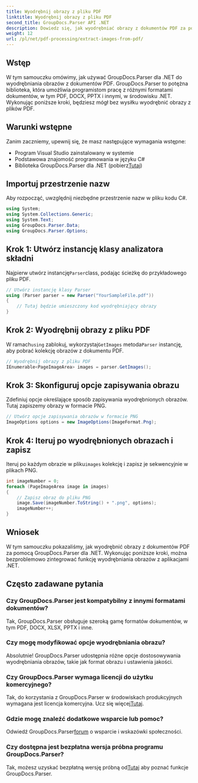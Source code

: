 ```yaml
---
title: Wyodrębnij obrazy z pliku PDF
linktitle: Wyodrębnij obrazy z pliku PDF
second_title: GroupDocs.Parser API .NET
description: Dowiedz się, jak wyodrębniać obrazy z dokumentów PDF za pomocą GroupDocs.Parser dla .NET. Przewodnik krok po kroku z przykładami kodu.
weight: 12
url: /pl/net/pdf-processing/extract-images-from-pdf/
---
```

## Wstęp
W tym samouczku omówimy, jak używać GroupDocs.Parser dla .NET do wyodrębniania obrazów z dokumentów PDF. GroupDocs.Parser to potężna biblioteka, która umożliwia programistom pracę z różnymi formatami dokumentów, w tym PDF, DOCX, PPTX i innymi, w środowisku .NET. Wykonując poniższe kroki, będziesz mógł bez wysiłku wyodrębnić obrazy z plików PDF.
## Warunki wstępne
Zanim zaczniemy, upewnij się, że masz następujące wymagania wstępne:
- Program Visual Studio zainstalowany w systemie
- Podstawowa znajomość programowania w języku C#
-  Biblioteka GroupDocs.Parser dla .NET (pobierz[Tutaj](https://releases.groupdocs.com/parser/net/))

## Importuj przestrzenie nazw
Aby rozpocząć, uwzględnij niezbędne przestrzenie nazw w pliku kodu C#.
```csharp
using System;
using System.Collections.Generic;
using System.Text;
using GroupDocs.Parser.Data;
using GroupDocs.Parser.Options;
```
## Krok 1: Utwórz instancję klasy analizatora składni
 Najpierw utwórz instancję`Parser`class, podając ścieżkę do przykładowego pliku PDF.
```csharp
// Utwórz instancję klasy Parser
using (Parser parser = new Parser("YourSampleFile.pdf"))
{
    // Tutaj będzie umieszczony kod wyodrębniający obrazy
}
```
## Krok 2: Wyodrębnij obrazy z pliku PDF
 W ramach`using` zablokuj, wykorzystaj`GetImages` metoda`Parser` instancję, aby pobrać kolekcję obrazów z dokumentu PDF.
```csharp
// Wyodrębnij obrazy z pliku PDF
IEnumerable<PageImageArea> images = parser.GetImages();
```
## Krok 3: Skonfiguruj opcje zapisywania obrazu
Zdefiniuj opcje określające sposób zapisywania wyodrębnionych obrazów. Tutaj zapiszemy obrazy w formacie PNG.
```csharp
// Utwórz opcje zapisywania obrazów w formacie PNG
ImageOptions options = new ImageOptions(ImageFormat.Png);
```
## Krok 4: Iteruj po wyodrębnionych obrazach i zapisz
 Iteruj po każdym obrazie w pliku`images` kolekcję i zapisz je sekwencyjnie w plikach PNG.
```csharp
int imageNumber = 0;
foreach (PageImageArea image in images)
{
    // Zapisz obraz do pliku PNG
    image.Save(imageNumber.ToString() + ".png", options);
    imageNumber++;
}
```

## Wniosek
W tym samouczku pokazaliśmy, jak wyodrębnić obrazy z dokumentów PDF za pomocą GroupDocs.Parser dla .NET. Wykonując poniższe kroki, można bezproblemowo zintegrować funkcję wyodrębniania obrazów z aplikacjami .NET.

## Często zadawane pytania
### Czy GroupDocs.Parser jest kompatybilny z innymi formatami dokumentów?
Tak, GroupDocs.Parser obsługuje szeroką gamę formatów dokumentów, w tym PDF, DOCX, XLSX, PPTX i inne.
### Czy mogę modyfikować opcje wyodrębniania obrazu?
Absolutnie! GroupDocs.Parser udostępnia różne opcje dostosowywania wyodrębniania obrazów, takie jak format obrazu i ustawienia jakości.
### Czy GroupDocs.Parser wymaga licencji do użytku komercyjnego?
 Tak, do korzystania z GroupDocs.Parser w środowiskach produkcyjnych wymagana jest licencja komercyjna. Ucz się więcej[Tutaj](https://purchase.groupdocs.com/buy).
### Gdzie mogę znaleźć dodatkowe wsparcie lub pomoc?
 Odwiedź GroupDocs.Parser[forum](https://forum.groupdocs.com/c/parser/17) o wsparcie i wskazówki społeczności.
### Czy dostępna jest bezpłatna wersja próbna programu GroupDocs.Parser?
 Tak, możesz uzyskać bezpłatną wersję próbną od[Tutaj](https://releases.groupdocs.com/) aby poznać funkcje GroupDocs.Parser.